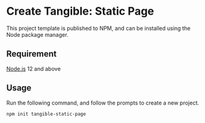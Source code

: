 # Create Tangible: Static Page

This project template is published to NPM, and can be installed using the Node package manager.

## Requirement

[Node.js](nodejs.org/) 12 and above

## Usage

Run the following command, and follow the prompts to create a new project.

```sh
npm init tangible-static-page
```
